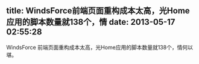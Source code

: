 title: WindsForce前端页面重构成本太高，光Home应用的脚本数量就138个，情
date: 2013-05-17 02:55:28
---

WindsForce 前端页面重构成本太高，光Home应用的脚本数量就138个，情何以堪。